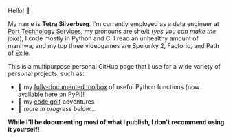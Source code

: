 Hello! 🍓

My name is **Tetra Silverberg**. I'm currently employed as a data engineer at [Port Technology Services](https://www.porttechnologyservices.com/), my pronouns are she/it (*yes you can make the joke*), I code mostly in Python and C, I read an unhealthy amount of manhwa, and my top three videogames are Spelunky 2, Factorio, and Path of Exile.

This is a multipurpose personal GitHub page that I use for a wide variety of personal projects, such as:
* 🧰 my [fully-documented toolbox](https://github.com/tetraketra/tetras-toolbox) of useful Python functions (now available [here]((https://pypi.org/project/tetras-toolbox)) on PyPi)!
* 🎨 my [code golf](https://github.com/tetraketra/code-golf) adventures
* 🤔 *more in progress below...*

**While I'll be documenting most of what I publish, I don't recommend using it yourself!**

<!---
tetraketra/tetraketra is a ✨ special ✨ repository because its `README.md` (this file) appears on your GitHub profile.
You can click the Preview link to take a look at your changes.
--->
